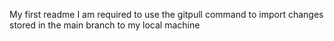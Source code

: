 My first readme
I am required to use the gitpull command to import changes stored in the main branch to my local machine
